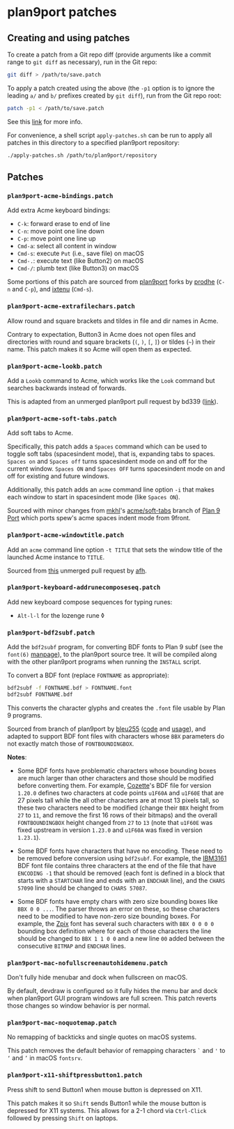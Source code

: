 # plan9port patches

## Creating and using patches

To create a patch from a Git repo diff (provide arguments like a
commit range to `git diff` as necessary), run in the Git repo:

```sh
git diff > /path/to/save.patch
```

To apply a patch created using the above (the `-p1` option is to
ignore the leading `a/` and `b/` prefixes created by `git diff`),
run from the Git repo root:

```sh
patch -p1 < /path/to/save.patch
```

See this
[link](https://stackoverflow.com/questions/4610744/can-i-get-a-patch-compatible-output-from-git-diff)
for more info.

For convenience, a shell script `apply-patches.sh` can be run
to apply all patches in this directory to a specified plan9port
repository:

```sh
./apply-patches.sh /path/to/plan9port/repository
```

## Patches

### `plan9port-acme-bindings.patch`

Add extra Acme keyboard bindings:

- `C-k`: forward erase to end of line
- `C-n`: move point one line down
- `C-p`: move point one line up
- `Cmd-a`: select all content in window
- `Cmd-s`: execute `Put` (i.e., save file) on macOS
- `Cmd-.`: execute text (like Button2) on macOS
- `Cmd-/`: plumb text (like Button3) on macOS

Some portions of this patch are sourced from
[plan9port](https://github.com/9fans/plan9port) forks by
[prodhe](https://github.com/prodhe/plan9port) (`C-n` and `C-p`), and
[ixtenu](https://github.com/ixtenu/plan9port) (`Cmd-s`).

### `plan9port-acme-extrafilechars.patch`

Allow round and square brackets and tildes in file and dir names
in Acme.

Contrary to expectation, Button3 in Acme does not open files and
directories with round and square brackets (`(`, `)`, `[`, `]`)
or tildes (`~`) in their name. This patch makes it so Acme will
open them as expected.

### `plan9port-acme-lookb.patch`

Add a `Lookb` command to Acme, which works like the
`Look` command but searches backwards instead of forwards.

This is adapted from an unmerged plan9port pull request by
bd339 ([link](https://github.com/9fans/plan9port/pull/552)).

### `plan9port-acme-soft-tabs.patch`

Add soft tabs to Acme.

Specifically, this patch adds a `Spaces` command which can be used
to toggle soft tabs (spacesindent mode), that is, expanding tabs
to spaces. `Spaces on` and `Spaces off` turns spacesindent mode
on and off for the current window. `Spaces ON` and `Spaces OFF`
turns spacesindent mode on and off for existing and future windows.

Additionally, this patch adds an `acme` command line option `-i` that
makes each window to start in spacesindent mode (like `Spaces ON`).

Sourced with minor changes from [mkhl](https://github.com/mkhl)'s
[acme/soft-tabs](https://github.com/mkhl/plan9port/tree/acme/soft-tabs)
branch of [Plan 9 Port](https://github.com/9fans/plan9port)
which ports spew's acme spaces indent mode from 9front.

### `plan9port-acme-windowtitle.patch`

Add an `acme` command line option `-t TITLE` that sets the window
title of the launched Acme instance to `TITLE`.

Sourced from [this](https://github.com/9fans/plan9port/pull/51)
unmerged pull request by [afh](https://github.com/afh).

### `plan9port-keyboard-addrunecomposeseq.patch`

Add new keyboard compose sequences for typing runes:

- `Alt-l-l` for the lozenge rune ◊

### `plan9port-bdf2subf.patch`

Add the `bdf2subf` program, for converting
BDF fonts to Plan 9 subf (see the `font(6)`
[manpage](https://plan9.io/magic/man2html/6/font)), to the plan9port
source tree. It will be compiled along with the other plan9port
programs when running the `INSTALL` script.

To convert a BDF font (replace `FONTNAME` as appropriate):

```sh
bdf2subf -f FONTNAME.bdf > FONTNAME.font
bdf2subf FONTNAME.bdf
```

This converts the character glyphs and creates the `.font` file
usable by Plan 9 programs.

Sourced from branch of plan9port by
[bleu255](https://post.lurk.org/@320x200/102532617791988449)
([code](https://git.bleu255.com/plan9port/commit/2b5318c96f51eda9e0d1078c337ca66b852cf597.html)
and [usage](https://git.bleu255.com/plan9port/file/font/terminus/README.html)),
and adapted to support BDF font files with characters whose `BBX`
parameters do not exactly match those of `FONTBOUNDINGBOX`.

**Notes**:

- Some BDF fonts have problematic characters whose bounding
  boxes are much larger than other characters and those
  should be modified before converting them. For example,
  [Cozette](https://github.com/slavfox/Cozette)'s BDF file for
  version `1.20.0` defines two characters at code points `u1F60A` and
  `u1F60E` that are 27 pixels tall while the all other characters are
  at most 13 pixels tall, so these two characters need to be modified
  (change their `BBX`  height from `27` to `11`, and remove the first
  16 rows of their bitmaps) and the overall `FONTBOUNDINGBOX` height
  changed from `27` to `13` (note that `u1F60E` was fixed upstream
  in version `1.23.0` and `u1F60A` was fixed in version `1.23.1`).

- Some BDF fonts have characters that have no encoding. These need
  to be removed before conversion using `bdf2subf`. For example,
  the [IBM3161](https://github.com/wyatt8740/IBM3161-font) BDF font
  file contains three characters at the end of the file that have
  `ENCODING -1` that should be removed (each font is defined in
  a block that starts with a `STARTCHAR` line and ends with an
  `ENDCHAR` line), and the `CHARS 57090` line should be changed to
  `CHARS 57087`.

- Some BDF fonts have empty chars with zero size bounding
  boxes like `BBX 0 0 ...`. The parser throws an error
  on these, so these characters need to be modified to
  have non-zero size bounding boxes. For example, the
  [Zpix](https://github.com/SolidZORO/zpix-pixel-font)
  font has several such characters with `BBX 0 0 0 0` bounding
  box definition where for each of those characters the line
  should be changed to `BBX 1 1 0 0` and a new line `00` added
  between the consecutive `BITMAP` and `ENDCHAR` lines.

### `plan9port-mac-nofullscreenautohidemenu.patch`

Don't fully hide menubar and dock when fullscreen on macOS.

By default, devdraw is configured so it fully hides the menu bar and
dock when plan9port GUI program windows are full screen. This patch
reverts those changes so window behavior is per normal.

### `plan9port-mac-noquotemap.patch`

No remapping of backticks and single quotes on macOS systems.

This patch removes the default behavior of remapping characters
`` ` `` and `'` to `‘` and `’` in macOS `fontsrv`.

### `plan9port-x11-shiftpressbutton1.patch`

Press shift to send Button1 when mouse button is depressed on X11.

This patch makes it so `Shift` sends Button1 while the mouse button is
depressed for X11 systems. This allows for a 2-1 chord via
`Ctrl-Click` followed by pressing `Shift` on laptops.
